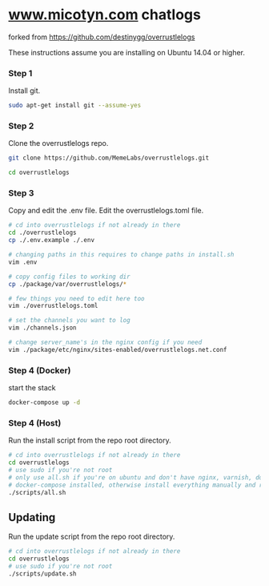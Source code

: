 # www.micotyn.com chatlogs

forked from https://github.com/destinygg/overrustlelogs

These instructions assume you are installing on Ubuntu 14.04 or higher.

### Step 1

Install git.

```bash
sudo apt-get install git --assume-yes
```

### Step 2

Clone the overrustlelogs repo.

```bash
git clone https://github.com/MemeLabs/overrustlelogs.git

cd overrustlelogs
```

### Step 3

Copy and edit the .env file. Edit the overrustlelogs.toml file.

```bash
# cd into overrustlelogs if not already in there
cd ./overrustlelogs
cp ./.env.example ./.env

# changing paths in this requires to change paths in install.sh
vim .env

# copy config files to working dir
cp ./package/var/overrustlelogs/* 

# few things you need to edit here too
vim ./overrustlelogs.toml

# set the channels you want to log 
vim ./channels.json

# change server_name's in the nginx config if you need
vim ./package/etc/nginx/sites-enabled/overrustlelogs.net.conf
```

### Step 4 (Docker)
start the stack

```bash
docker-compose up -d
```

### Step 4 (Host)

Run the install script from the repo root directory.

```bash
# cd into overrustlelogs if not already in there
cd overrustlelogs
# use sudo if you're not root
# only use all.sh if you're on ubuntu and don't have nginx, varnish, docker and
# docker-compose installed, otherwise install everything manually and run install.sh afterwards
./scripts/all.sh
```

## Updating

Run the update script from the repo root directory.

```bash
# cd into overrustlelogs if not already in there
cd overrustlelogs
# use sudo if you're not root
./scripts/update.sh
```
